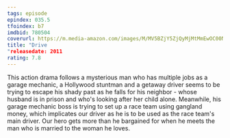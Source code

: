 ```yaml
---
tags: episode
epindex: 035.5
tfoindex: b7
imdbid: 780504
coverurl: https://m.media-amazon.com/images/M/MV5BZjY5ZjQyMjMtMmEwOC00Nzc2LTllYTItMmU2MzJjNTg1NjY0XkEyXkFqcGdeQXVyNjQ1MTMzMDQ@._V1_SY300_CR0,0,202,300_.jpg
title: "Drive
"releasedate: 2011
rating: 7.8
---
```


This action drama follows a mysterious man who has multiple jobs as a garage mechanic, a Hollywood stuntman and a getaway driver seems to be trying to escape his shady past as he falls for his neighbor - whose husband is in prison and who's looking after her child alone. Meanwhile, his garage mechanic boss is trying to set up a race team using gangland money, which implicates our driver as he is to be used as the race team's main driver. Our hero gets more than he bargained for when he meets the man who is married to the woman he loves.